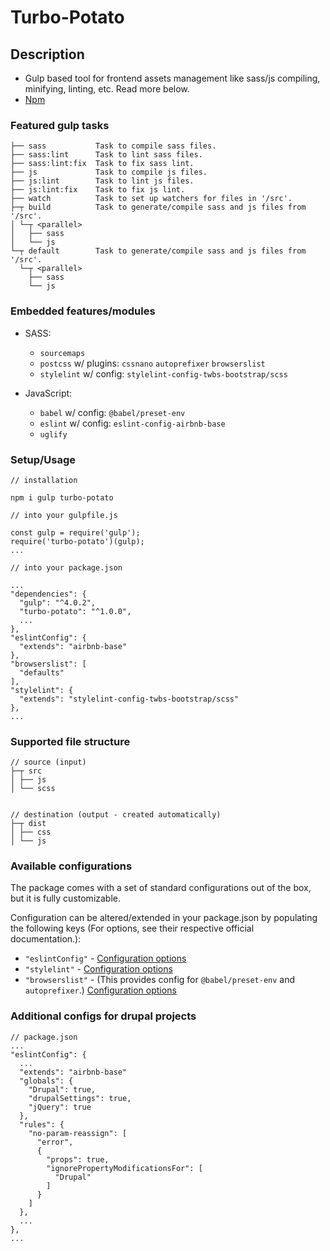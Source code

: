 # Turbo-Potato

## Description

- Gulp based tool for frontend assets management like sass/js compiling, minifying, linting, etc. Read more below.
- [Npm](https://www.npmjs.com/package/turbo-potato)

### Featured gulp tasks
```
├── sass           Task to compile sass files.
├── sass:lint      Task to lint sass files.
├── sass:lint:fix  Task to fix sass lint.
├── js             Task to compile js files.
├── js:lint        Task to lint js files.
├── js:lint:fix    Task to fix js lint.
├── watch          Task to set up watchers for files in '/src'.
├─┬ build          Task to generate/compile sass and js files from '/src'.
│ └─┬ <parallel>
│   ├── sass
│   └── js
└─┬ default        Task to generate/compile sass and js files from '/src'.
  └─┬ <parallel>
    ├── sass
    └── js
```
### Embedded features/modules
- SASS:
    - `sourcemaps`
    - `postcss` w/ plugins: `cssnano` `autoprefixer` `browserslist` 
    - `stylelint` w/ config: `stylelint-config-twbs-bootstrap/scss`

- JavaScript:
    - `babel` w/ config: `@babel/preset-env` 
    - `eslint` w/ config: `eslint-config-airbnb-base`
    - `uglify`
   

### Setup/Usage
```
// installation

npm i gulp turbo-potato
```

```
// into your gulpfile.js

const gulp = require('gulp');
require('turbo-potato')(gulp);
...
```

```
// into your package.json

...
"dependencies": {
  "gulp": "^4.0.2",
  "turbo-potato": "^1.0.0",
  ...
},
"eslintConfig": {
  "extends": "airbnb-base"
},
"browserslist": [
  "defaults"
],
"stylelint": {
  "extends": "stylelint-config-twbs-bootstrap/scss"
},
...
```

### Supported file structure

```
// source (input)
├─┬ src
│ ├── js
│ └── scss


// destination (output - created automatically)
├─┬ dist
│ ├── css
│ └── js
```

### Available configurations

The package comes with a set of standard configurations out of the box, but it is fully customizable.   

Configuration can be altered/extended in your package.json by populating the following keys (For options, see their respective official documentation.):
  -  `"eslintConfig"` - [Configuration options](https://eslint.org/docs/user-guide/configuring)
  -  `"stylelint"` - [Configuration options](https://stylelint.io/user-guide/configure)
  -  `"browserslist"` - (This provides config for `@babel/preset-env` and `autoprefixer`.) [Configuration options](https://github.com/browserslist/browserslist)


### Additional configs for drupal projects
```
// package.json
...
"eslintConfig": {
  ...
  "extends": "airbnb-base"
  "globals": {
    "Drupal": true,
    "drupalSettings": true,
    "jQuery": true
  },
  "rules": {
    "no-param-reassign": [
      "error",
      {
        "props": true,
        "ignorePropertyModificationsFor": [
          "Drupal"
        ]
      }
    ]
  },
  ...
},
...
```

